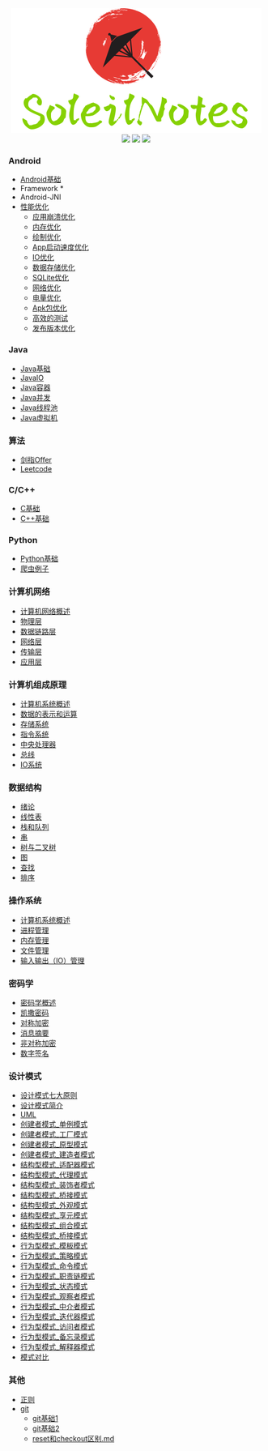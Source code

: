 <div align="center">
    <img src="asset/topbanner.png"/>
</div>

<div align="center">
    <a href="#"><img src="https://img.shields.io/badge/面向-笔记-yellowgreen.svg"/></a>
    <a href="#"><img src="https://img.shields.io/badge/star-1-reen.svg"/></a>
    <a href="#"><img src="https://img.shields.io/badge/状态-正在更新中...-red.svg"/></a>
</div>

### Android

* [Android基础](Android/Android基础.md)
* Framework
  *[]()
* Android-JNI
* [性能优化]()
  * [应用崩溃优化](Android/性能优化/01.应用崩溃优化.md)
  * [内存优化](Android/性能优化/02.内存优化.md)
  * [绘制优化](Android/性能优化/03.绘制优化.md)
  * [App启动速度优化](Android/性能优化/04.App启动速度优化.md)
  * [IO优化](Android/性能优化/05.IO优化.md)
  * [数据存储优化](Android/性能优化/06.数据存储优化.md)
  * [SQLite优化](Android/性能优化/07.SQLite优化.md)
  * [网络优化](Android/性能优化/08.网络优化.md)
  * [电量优化](Android/性能优化/09.电量优化.md)
  * [Apk包优化](Android/性能优化/10.Apk包优化.md)
  * [高效的测试](Android/性能优化/11.高效的测试.md)
  * [发布版本优化](Android/性能优化/12.发布版本优化.md)

### Java

* [Java基础](Java/Java基础.md)
* [JavaIO](Java/JavaIO.md)
* [Java容器](Java/Java容器.md)
* [Java并发](Java/Java并发.md)
* [Java线程池](Java/Java线程池.md)
* [Java虚拟机](Java/Java虚拟机.md)

### 算法

* [剑指Offer](算法/剑指Offer/00.目录.md)
* [Leetcode](算法/剑指offer/00.目录.md)

### C/C++
* [C基础](C/C基础.md)
* [C++基础](C++/C++基础.md)

### Python
* [Python基础](Python/Python基础.md)
* [爬虫例子](Python/一个图片爬虫例子.md)

### 计算机网络
* [计算机网络概述](计算机网络/001.计算机网络概述.md)
* [物理层](计算机网络/002.物理层.md)
* [数据链路层](计算机网络/003.数据链路层.md)
* [网络层](计算机网络/004.网络层.md)
* [传输层](计算机网络/005.传输层.md)
* [应用层](计算机网络/006.应用层.md)

### 计算机组成原理
* [计算机系统概述](计算机组成原理/001.计算机系统概述.md)
* [数据的表示和运算](计算机组成原理/002.数据的表示和运算.md)
* [存储系统](计算机组成原理/003.存储系统.md)
* [指令系统](计算机组成原理/004.指令系统.md)
* [中央处理器](计算机组成原理/005.中央处理器.md)
* [总线](计算机组成原理/006.总线.md)
* [IO系统](计算机组成原理/007.IO系统.md)

### 数据结构
* [绪论](数据结构/001.绪论.md)
* [线性表](数据结构/002.线性表.md)
* [栈和队列](数据结构/003.栈和队列.md)
* [串](数据结构/004.串.md)
* [树与二叉树](数据结构/005.树与二叉树.md)
* [图](数据结构/006.图.md)
* [查找](数据结构/007.查找.md)
* [排序](数据结构/008.排序.md)

### 操作系统
* [计算机系统概述](操作系统/001.计算机系统概述.md)
* [进程管理](操作系统/002.进程管理.md)
* [内存管理](操作系统/003.内存管理.md)
* [文件管理](操作系统/004.文件管理.md)
* [输入输出（IO）管理](操作系统/005.输入输出（IO）管理.md)

### 密码学

* [密码学概述](密码学/001.密码学概述.md)
* [凯撒密码](密码学/002.凯撒密码.md)
* [对称加密](密码学/003.对称加密.md)
* [消息摘要](密码学/004.消息摘要.md)
* [非对称加密](密码学/005.非对称加密.md)
* [数字签名](密码学/006.数字签名.md)

### 设计模式
* [设计模式七大原则](设计模式/001.设计模式七大原则.md)
* [设计模式简介](设计模式/002.设计模式简介.md)
* [UML](设计模式/003.UML.md)
* [创建者模式_单例模式](设计模式/004.创建者模式_单例模式.md)
* [创建者模式_工厂模式](设计模式/005.创建者模式_工厂模式.md)
* [创建者模式_原型模式](设计模式/006.创建者模式_原型模式.md)
* [创建者模式_建造者模式](设计模式/007.创建者模式_建造者模式.md)
* [结构型模式_适配器模式](设计模式/008.结构型模式_适配器模式.md)
* [结构型模式_代理模式](设计模式/009.结构型模式_代理模式.md)
* [结构型模式_装饰者模式](设计模式/010.结构型模式_装饰者模式.md)
* [结构型模式_桥接模式](设计模式/011.结构型模式_桥接模式.md)
* [结构型模式_外观模式](设计模式/012.结构型模式_外观模式.md)
* [结构型模式_享元模式](设计模式/013.结构型模式_享元模式.md)
* [结构型模式_组合模式](设计模式/014.结构型模式_组合模式.md)
* [结构型模式_桥接模式](设计模式/015.结构型模式_桥接模式.md)
* [行为型模式_模板模式](设计模式/016.行为型模式_模板模式.md)
* [行为型模式_策略模式](设计模式/017.行为型模式_策略模式.md)
* [行为型模式_命令模式](设计模式/018.行为型模式_命令模式.md)
* [行为型模式_职责链模式](设计模式/019.行为型模式_职责链模式.md)
* [行为型模式_状态模式](设计模式/020.行为型模式_状态模式.md)
* [行为型模式_观察者模式](设计模式/021.行为型模式_观察者模式.md)
* [行为型模式_中介者模式](设计模式/022.行为型模式_中介者模式.md)
* [行为型模式_迭代器模式](设计模式/023.行为型模式_迭代器模式.md)
* [行为型模式_访问者模式](设计模式/024.行为型模式_访问者模式.md)
* [行为型模式_备忘录模式](设计模式/025.行为型模式_备忘录模式.md)
* [行为型模式_解释器模式](设计模式/026.行为型模式_解释器模式.md)
* [模式对比](设计模式/027.模式对比.md)

### 其他

* [正则](正则/正则表达式.md)
* [git]()
  * [git基础1](Git/part01/000.目录.md) 
  * [git基础2](Git/part01/000.目录.md)
  * [reset和checkout区别.md](Git/001.reset和checkout区别.md)  